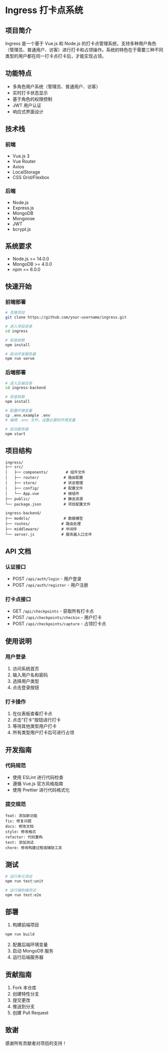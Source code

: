 ﻿# Ingress 打卡点系统

## 项目简介
Ingress 是一个基于 Vue.js 和 Node.js 的打卡点管理系统，支持多种用户角色（管理员、普通用户、访客）进行打卡和占领操作。系统的特色在于需要三种不同类型的用户都在同一打卡点打卡后，才能实现占领。

## 功能特点
- 多角色用户系统（管理员、普通用户、访客）
- 实时打卡状态显示
- 基于角色的权限控制
- JWT 用户认证
- 响应式界面设计

## 技术栈
### 前端
- Vue.js 3
- Vue Router
- Axios
- LocalStorage
- CSS Grid/Flexbox

### 后端
- Node.js
- Express.js
- MongoDB
- Mongoose
- JWT
- bcrypt.js

## 系统要求
- Node.js >= 14.0.0
- MongoDB >= 4.0.0
- npm >= 6.0.0

## 快速开始

### 前端部署
```bash
# 克隆项目
git clone https://github.com/your-username/ingress.git

# 进入项目目录
cd ingress

# 安装依赖
npm install

# 启动开发服务器
npm run serve
```

### 后端部署
```bash
# 进入后端目录
cd ingress-backend

# 安装依赖
npm install

# 配置环境变量
cp .env.example .env
# 编辑 .env 文件，设置必要的环境变量

# 启动服务器
npm start
```

## 项目结构
```
ingress/
├── src/
│   ├── components/        # 组件文件
│   ├── router/           # 路由配置
│   ├── store/            # 状态管理
│   ├── config/           # 配置文件
│   └── App.vue           # 根组件
├── public/               # 静态资源
└── package.json          # 项目配置文件

ingress-backend/
├── models/               # 数据模型
├── routes/              # 路由处理
├── middleware/          # 中间件
└── server.js            # 服务器入口文件
```

## API 文档

### 认证接口
- POST `/api/auth/login` - 用户登录
- POST `/api/auth/register` - 用户注册

### 打卡点接口
- GET `/api/checkpoints` - 获取所有打卡点
- POST `/api/checkpoints/checkin` - 用户打卡
- POST `/api/checkpoints/capture` - 占领打卡点

## 使用说明

### 用户登录
1. 访问系统首页
2. 输入用户名和密码
3. 选择用户类型
4. 点击登录按钮

### 打卡操作
1. 在仪表板查看打卡点
2. 点击"打卡"按钮进行打卡
3. 等待其他类型用户打卡
4. 所有类型用户打卡后可进行占领

## 开发指南

### 代码规范
- 使用 ESLint 进行代码检查
- 遵循 Vue.js 官方风格指南
- 使用 Prettier 进行代码格式化

### 提交规范
```
feat: 添加新功能
fix: 修复问题
docs: 修改文档
style: 修改格式
refactor: 代码重构
test: 添加测试
chore: 修改构建过程或辅助工具
```

## 测试
```bash
# 运行单元测试
npm run test:unit

# 运行端到端测试
npm run test:e2e
```

## 部署
1. 构建前端项目
```bash
npm run build
```

2. 配置后端环境变量
3. 启动 MongoDB 服务
4. 运行后端服务器

## 贡献指南
1. Fork 本仓库
2. 创建特性分支
3. 提交更改
4. 推送到分支
5. 创建 Pull Request


## 致谢
感谢所有贡献者对项目的支持！
